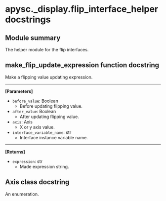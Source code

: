 # apysc._display.flip_interface_helper docstrings

## Module summary

The helper module for the flip interfaces.

## make_flip_update_expression function docstring

Make a flipping value updating expression.<hr>

**[Parameters]**

- `before_value`: Boolean
  - Before updating flipping value.
- `after_value`: Boolean
  - After updating flipping value.
- `axis`: Axis
  - X or y axis value.
- `interface_variable_name`: str
  - Interface instance variable name.

<hr>

**[Returns]**

- `expression`: str
  - Made expression string.

## Axis class docstring

An enumeration.